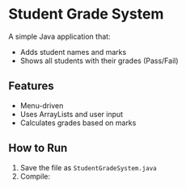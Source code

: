 # Student Grade System 

A simple Java application that:
- Adds student names and marks
- Shows all students with their grades (Pass/Fail)

## Features
- Menu-driven
- Uses ArrayLists and user input
- Calculates grades based on marks

## How to Run
1. Save the file as `StudentGradeSystem.java`
2. Compile:
